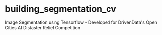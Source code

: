 # building_segmentation_cv
Image Segmentation using Tensorflow - Developed for DrivenData's Open Cities AI Distaster Relief Competition
